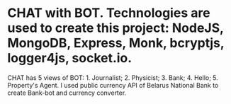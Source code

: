 # CHAT with BOT. Technologies are used to create this project: NodeJS, MongoDB, Express, Monk, bcryptjs, logger4js, socket.io.
CHAT has 5 views of BOT: 1. Journalist; 2. Physicist; 3. Bank; 4. Hello; 5. Property's Agent.
I used public currency API of Belarus National Bank to create Bank-bot  and currency converter. 
